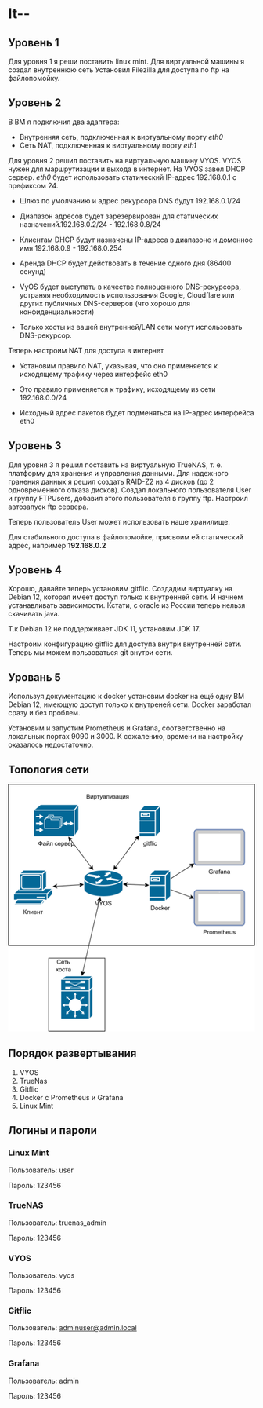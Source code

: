 # It--

## Уровень 1

Для уровня 1 я реши поставить linux mint. Для виртуальной машины я создал внутреннюю сеть Установил Filezilla для доступа по ftp на файлопомойку.

## Уровень 2

В ВМ я подключил два адаптера:

* Внутренняя сеть, подключенная к виртуальному порту *eth0*
* Сеть NAT, подключенная к виртуальному порту *eth1*

Для уровня 2 решил поставить на виртуальную машину VYOS. VYOS нужен для маршрутизации и выхода в интернет. На VYOS завел DHCP сервер. *eth0* будет использовать статический IP-адрес 192.168.0.1 с префиксом 24.

* Шлюз по умолчанию и адрес рекурсора DNS будут 192.168.0.1/24

* Диапазон адресов будет зарезервирован для статических назначений.192.168.0.2/24 - 192.168.0.8/24

* Клиентам DHCP будут назначены IP-адреса в диапазоне и доменное имя 192.168.0.9 - 192.168.0.254

* Аренда DHCP будет действовать в течение одного дня (86400 секунд)

* VyOS будет выступать в качестве полноценного DNS-рекурсора, устраняя необходимость использования Google, Cloudflare или других публичных DNS-серверов (что хорошо для конфиденциальности)

* Только хосты из вашей внутренней/LAN сети могут использовать DNS-рекурсор.

Теперь настроим NAT для доступа в интернет

* Установим правило NAT, указывая, что оно применяется к исходящему трафику через интерфейс eth0

* Это правило применяется к трафику, исходящему из сети 192.168.0.0/24

* Исходный адрес пакетов будет подменяться на IP-адрес интерфейса eth0

## Уровень 3

Для уровня 3 я решил поставить на виртуальную TrueNAS, т. е. платформу для хранения и управления данными. Для надежного гранения данных я решил создать RAID-Z2 из 4 дисков (до 2 одновременного отказа дисков). Создал локального пользователя User и группу FTPUsers, добавил этого пользователя в группу ftp. Настроил автозапуск ftp сервера.

Теперь пользователь User может использовать наше хранилище.

Для стабильного доступа в файлопомойке, присвоим ей статический адрес, например **192.168.0.2**

## Уровень 4

Хорошо, давайте теперь установим gitflic. Создадим виртуалку на Debian 12, которая имеет доступ только к внутренней сети. И начнем устанавливать зависимости. Кстати, с oracle из России теперь нельзя скачивать java.

Т.к Debian 12 не поддерживает JDK 11, установим JDK 17.

Настроим конфигурацию gitflic для доступа внутри внутренней сети. Теперь мы можем пользоваться git внутри сети.

## Уровань 5

Используя документацию к docker установим docker на ещё одну ВМ Debian 12, имеющую доступ только к внутреней сети. Docker заработал сразу и без проблем.

Установим и запустим Prometheus и Grafana, соответственно на локальных портах 9090 и 3000. К сожалению, времени на настройку оказалось недостаточно.

## Топология сети

![Alternate text](it-lab.png)

## Порядок развертывания

1. VYOS
2. TrueNas
3. Gitflic
4. Docker с Prometheus и Grafana
5. Linux Mint

## Логины и пароли

### Linux Mint

Пользователь: user

Пароль: 123456

### TrueNAS

Пользователь: truenas_admin

Пароль: 123456

### VYOS

Пользователь: vyos

Пароль: 123456

### Gitflic

Пользователь: <adminuser@admin.local>

Пароль: 123456

### Grafana

Пользователь: admin

Пароль: 123456

